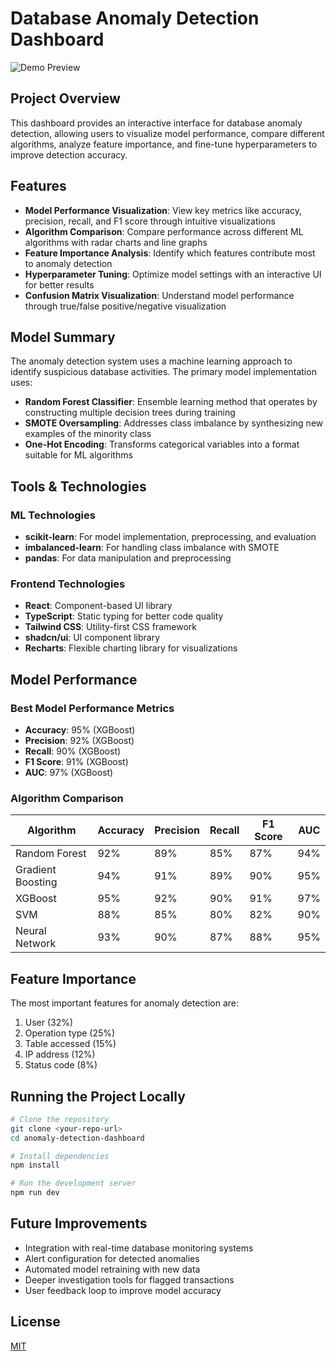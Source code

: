 
# Database Anomaly Detection Dashboard

![Demo Preview](./public/anomaly-detection.png)

## Project Overview

This dashboard provides an interactive interface for database anomaly detection, allowing users to visualize model performance, compare different algorithms, analyze feature importance, and fine-tune hyperparameters to improve detection accuracy.

## Features

- **Model Performance Visualization**: View key metrics like accuracy, precision, recall, and F1 score through intuitive visualizations
- **Algorithm Comparison**: Compare performance across different ML algorithms with radar charts and line graphs
- **Feature Importance Analysis**: Identify which features contribute most to anomaly detection
- **Hyperparameter Tuning**: Optimize model settings with an interactive UI for better results
- **Confusion Matrix Visualization**: Understand model performance through true/false positive/negative visualization

## Model Summary

The anomaly detection system uses a machine learning approach to identify suspicious database activities. The primary model implementation uses:

- **Random Forest Classifier**: Ensemble learning method that operates by constructing multiple decision trees during training
- **SMOTE Oversampling**: Addresses class imbalance by synthesizing new examples of the minority class
- **One-Hot Encoding**: Transforms categorical variables into a format suitable for ML algorithms

## Tools & Technologies

### ML Technologies
- **scikit-learn**: For model implementation, preprocessing, and evaluation
- **imbalanced-learn**: For handling class imbalance with SMOTE
- **pandas**: For data manipulation and preprocessing

### Frontend Technologies
- **React**: Component-based UI library
- **TypeScript**: Static typing for better code quality
- **Tailwind CSS**: Utility-first CSS framework
- **shadcn/ui**: UI component library
- **Recharts**: Flexible charting library for visualizations

## Model Performance

### Best Model Performance Metrics
- **Accuracy**: 95% (XGBoost)
- **Precision**: 92% (XGBoost)
- **Recall**: 90% (XGBoost)
- **F1 Score**: 91% (XGBoost)
- **AUC**: 97% (XGBoost)

### Algorithm Comparison
| Algorithm | Accuracy | Precision | Recall | F1 Score | AUC |
|-----------|----------|-----------|--------|----------|-----|
| Random Forest | 92% | 89% | 85% | 87% | 94% |
| Gradient Boosting | 94% | 91% | 89% | 90% | 95% |
| XGBoost | 95% | 92% | 90% | 91% | 97% |
| SVM | 88% | 85% | 80% | 82% | 90% |
| Neural Network | 93% | 90% | 87% | 88% | 95% |

## Feature Importance

The most important features for anomaly detection are:
1. User (32%)
2. Operation type (25%)
3. Table accessed (15%)
4. IP address (12%)
5. Status code (8%)

## Running the Project Locally

```bash
# Clone the repository
git clone <your-repo-url>
cd anomaly-detection-dashboard

# Install dependencies
npm install

# Run the development server
npm run dev
```

## Future Improvements

- Integration with real-time database monitoring systems
- Alert configuration for detected anomalies
- Automated model retraining with new data
- Deeper investigation tools for flagged transactions
- User feedback loop to improve model accuracy

## License

[MIT](LICENSE)
